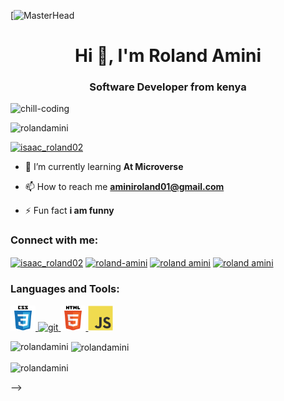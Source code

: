 [![MasterHead]( https://previews.123rf.com/images/karpenkoilia/karpenkoilia1805/karpenkoilia180500027/102146167-vector-line-web-concept-for-programming-linear-web-banner-for-coding.jpg)
<h1 align="center">Hi 👋, I'm Roland Amini</h1>
<h3 align="center">Software Developer from kenya</h3>
<img src="https://digitaledgetech.in/images/Banner_02_new.gif" alt="chill-coding">

<p align="left"> <img src="https://komarev.com/ghpvc/?username=rolandamini&label=Profile%20views&color=0e75b6&style=flat" alt="rolandamini" /> </p>

<p align="left"> <a href="https://twitter.com/isaac_roland02" target="blank"><img src="https://img.shields.io/twitter/follow/isaac_roland02?logo=twitter&style=for-the-badge" alt="isaac_roland02" /></a> </p>

- 🌱 I’m currently learning **At Microverse**

- 📫 How to reach me **aminiroland01@gmail.com**

- ⚡ Fun fact **i am funny**

<h3 align="left">Connect with me:</h3>
<p align="left">
<a href="https://twitter.com/isaac_roland02" target="blank"><img align="center" src="https://raw.githubusercontent.com/rahuldkjain/github-profile-readme-generator/master/src/images/icons/Social/twitter.svg" alt="isaac_roland02" height="30" width="40" /></a>
<a href="https://linkedin.com/in/roland-amini" target="blank"><img align="center" src="https://raw.githubusercontent.com/rahuldkjain/github-profile-readme-generator/master/src/images/icons/Social/linked-in-alt.svg" alt="roland-amini" height="30" width="40" /></a>
<a href="https://instagram.com/roland amini" target="blank"><img align="center" src="https://raw.githubusercontent.com/rahuldkjain/github-profile-readme-generator/master/src/images/icons/Social/instagram.svg" alt="roland amini" height="30" width="40" /></a>
<a href="https://www.hackerrank.com/roland amini" target="blank"><img align="center" src="https://raw.githubusercontent.com/rahuldkjain/github-profile-readme-generator/master/src/images/icons/Social/hackerrank.svg" alt="roland amini" height="30" width="40" /></a>
</p>

<h3 align="left">Languages and Tools:</h3>
<p align="left"> <a href="https://www.w3schools.com/css/" target="_blank" rel="noreferrer"> <img src="https://raw.githubusercontent.com/devicons/devicon/master/icons/css3/css3-original-wordmark.svg" alt="css3" width="40" height="40"/> </a> <a href="https://git-scm.com/" target="_blank" rel="noreferrer"> <img src="https://www.vectorlogo.zone/logos/git-scm/git-scm-icon.svg" alt="git" width="40" height="40"/> </a> <a href="https://www.w3.org/html/" target="_blank" rel="noreferrer"> <img src="https://raw.githubusercontent.com/devicons/devicon/master/icons/html5/html5-original-wordmark.svg" alt="html5" width="40" height="40"/> </a> <a href="https://developer.mozilla.org/en-US/docs/Web/JavaScript" target="_blank" rel="noreferrer"> <img src="https://raw.githubusercontent.com/devicons/devicon/master/icons/javascript/javascript-original.svg" alt="javascript" width="40" height="40"/> </a> </p>

<p><img align="left" src="https://github-readme-stats.vercel.app/api/top-langs?username=rolandamini&show_icons=true&locale=en&layout=compact" alt="rolandamini" /></p>

<p>&nbsp;<img align="center" src="https://github-readme-stats.vercel.app/api?username=rolandamini&show_icons=true&locale=en" alt="rolandamini" /></p>

<p><img align="center" src="https://github-readme-streak-stats.herokuapp.com/?user=rolandamini&" alt="rolandamini" /></p>

-->
